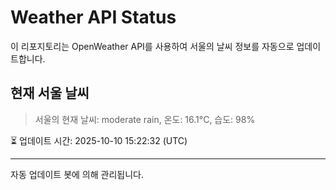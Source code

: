 
# Weather API Status

이 리포지토리는 OpenWeather API를 사용하여 서울의 날씨 정보를 자동으로 업데이트합니다.

## 현재 서울 날씨
> 서울의 현재 날씨: moderate rain, 온도: 16.1°C, 습도: 98%

⏳ 업데이트 시간: 2025-10-10 15:22:32 (UTC)

---
자동 업데이트 봇에 의해 관리됩니다.

